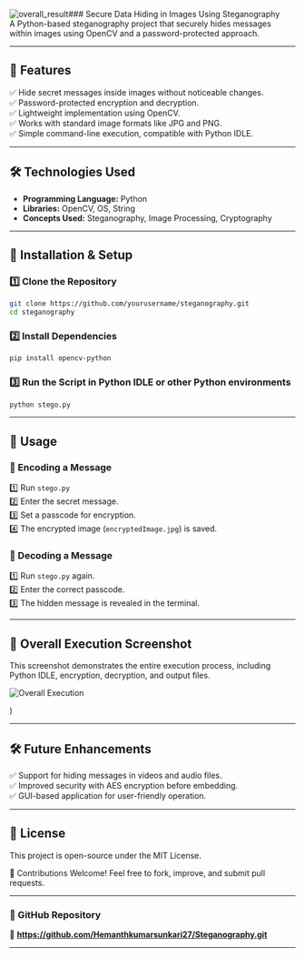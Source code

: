 ![overall_result](https://github.com/user-attachments/assets/dd83c244-845e-4815-9b75-dca886c136fe)### Secure Data Hiding in Images Using Steganography  
A Python-based steganography project that securely hides messages within images using OpenCV and a password-protected approach.  

---

## 📌 Features  
✅ Hide secret messages inside images without noticeable changes.  
✅ Password-protected encryption and decryption.  
✅ Lightweight implementation using OpenCV.  
✅ Works with standard image formats like JPG and PNG.  
✅ Simple command-line execution, compatible with Python IDLE.  

---

## 🛠️ Technologies Used  
- **Programming Language:** Python  
- **Libraries:** OpenCV, OS, String  
- **Concepts Used:** Steganography, Image Processing, Cryptography  

---

## 🚀 Installation & Setup  
### **1️⃣ Clone the Repository**  
```sh
git clone https://github.com/yourusername/steganography.git
cd steganography
```
### **2️⃣ Install Dependencies**  
```sh (Through command prompt)
pip install opencv-python
```
### 3️⃣ Run the Script in Python IDLE or other Python environments  
```sh
python stego.py
```

---

## 📸 Usage  
### 🔹 Encoding a Message  
1️⃣ Run `stego.py`  
2️⃣ Enter the secret message.  
3️⃣ Set a passcode for encryption.  
4️⃣ The encrypted image (`encryptedImage.jpg`) is saved.  

### 🔹 Decoding a Message 
1️⃣ Run `stego.py` again.  
2️⃣ Enter the correct passcode.  
3️⃣ The hidden message is revealed in the terminal.  

---

## 📌 Overall Execution Screenshot  

This screenshot demonstrates the entire execution process, including Python IDLE, encryption, decryption, and output files.

![Overall Execution](screenshots/overall_result.png)

)

---

## 🛠️ Future Enhancements
✅ Support for hiding messages in videos and audio files.  
✅ Improved security with AES encryption before embedding.  
✅ GUI-based application for user-friendly operation.  

---

## 📜 License  
This project is open-source under the MIT License.  

📌 Contributions Welcome! Feel free to fork, improve, and submit pull requests.  

---

### 🔗 GitHub Repository  
📌 **https://github.com/Hemanthkumarsunkari27/Steganography.git**  

---
